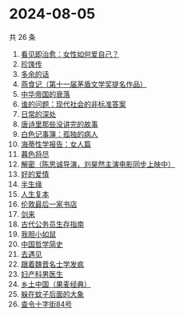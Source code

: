# 2024-08-05

共 26 条

<!-- BEGIN WEREAD -->
<!-- 最后更新时间 2024-08-05 17:01:09 +0800 -->
1. [看见即治愈：女性如何爱自己？](https://weread.qq.com/web/bookDetail/d6f321e0813ab911bg011896)
1. [珍馐传](https://weread.qq.com/web/bookDetail/81f32a20813ab911cg012cfb)
1. [多余的话](https://weread.qq.com/web/bookDetail/81b32810727dc96e81b8e14)
1. [燕食记（第十一届茅盾文学奖提名作品）](https://weread.qq.com/web/bookDetail/05f32020813ab9135g0152ff)
1. [中华帝国的衰落](https://weread.qq.com/web/bookDetail/0c8325e05d1f110c8edf190)
1. [谁的问题：现代社会的非标准答案](https://weread.qq.com/web/bookDetail/81632910813ab7f4ag0140ce)
1. [日常的深处](https://weread.qq.com/web/bookDetail/60d32150813ab872eg0185d3)
1. [唐诗里那些没讲完的故事](https://weread.qq.com/web/bookDetail/a9732d50813ab90ecg012951)
1. [白色记事簿：孤独的病人](https://weread.qq.com/web/bookDetail/73332b10813ab909fg0175e6)
1. [海蒂性学报告：女人篇](https://weread.qq.com/web/bookDetail/6bc323607165376b6bc18e2)
1. [暮色将尽](https://weread.qq.com/web/bookDetail/43332d10813ab789bg0191c4)
1. [解密（陈思诚导演，刘昊然主演电影同步上映中）](https://weread.qq.com/web/bookDetail/e1c32c205c9f30e1cdf7d38)
1. [好的爱情](https://weread.qq.com/web/bookDetail/09032180813ab9098g0191f3)
1. [半生缘](https://weread.qq.com/web/bookDetail/e4932660715be537e4963de)
1. [人生复本](https://weread.qq.com/web/bookDetail/dcb3215072051fa8dcb5a1f)
1. [伦敦最后一家书店](https://weread.qq.com/web/bookDetail/74232650813ab6e09g0125fb)
1. [剑来](https://weread.qq.com/web/bookDetail/8e5326b07153adcf8e53d42)
1. [古代公务员生存指南](https://weread.qq.com/web/bookDetail/eaa32890813ab90edg010bd5)
1. [我胆小如鼠](https://weread.qq.com/web/bookDetail/276323e0813ab90a5g0144d7)
1. [中国哲学简史](https://weread.qq.com/web/bookDetail/549325305e38395491a289f)
1. [去遇见](https://weread.qq.com/web/bookDetail/a3d32170813ab907fg0154f3)
1. [跟着魏晋名士学发疯](https://weread.qq.com/web/bookDetail/e4532e50813ab907fg013c25)
1. [妇产科男医生](https://weread.qq.com/web/bookDetail/f1432510813ab90d1g017504)
1. [乡土中国（果麦经典）](https://weread.qq.com/web/bookDetail/30d320b0813ab7120g018c2e)
1. [躲在蚊子后面的大象](https://weread.qq.com/web/bookDetail/bfc32800813ab883bg0165f3)
1. [查令十字街84号](https://weread.qq.com/web/bookDetail/966326705c8498966c05e8e)
<!-- END WEREAD -->